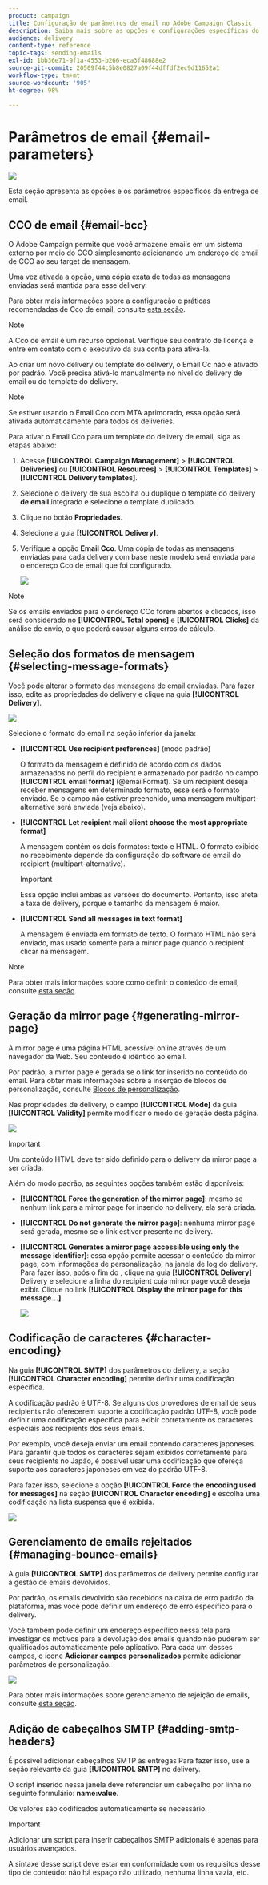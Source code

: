 ```yaml
---
product: campaign
title: Configuração de parâmetros de email no Adobe Campaign Classic
description: Saiba mais sobre as opções e configurações específicas do delivery de email.
audience: delivery
content-type: reference
topic-tags: sending-emails
exl-id: 1bb36e71-9f1a-4553-b266-eca3f48688e2
source-git-commit: 20509f44c5b8e0827a09f44dffdf2ec9d11652a1
workflow-type: tm+mt
source-wordcount: '905'
ht-degree: 98%

---
```


# Parâmetros de email {#email-parameters}

![](../../assets/common.svg)

Esta seção apresenta as opções e os parâmetros específicos da entrega de email.

## CCO de email {#email-bcc}

O Adobe Campaign permite que você armazene emails em um sistema externo por meio do CCO simplesmente adicionando um endereço de email de CCO ao seu target de mensagem.

Uma vez ativada a opção, uma cópia exata de todas as mensagens enviadas será mantida para esse delivery.

Para obter mais informações sobre a configuração e práticas recomendadas de Cco de email, consulte [esta seção](../../installation/using/email-archiving.md).

>[!NOTE]
>
>A Cco de email é um recurso opcional. Verifique seu contrato de licença e entre em contato com o executivo da sua conta para ativá-la.

Ao criar um novo delivery ou template do delivery, o Email Cc não é ativado por padrão. Você precisa ativá-lo manualmente no nível do delivery de email ou do template do delivery.

>[!NOTE]
>
>Se estiver usando o Email Cco com MTA aprimorado, essa opção será ativada automaticamente para todos os deliveries.

Para ativar o Email Cco para um template do delivery de email, siga as etapas abaixo:

1. Acesse **[!UICONTROL Campaign Management]** > **[!UICONTROL Deliveries]** ou **[!UICONTROL Resources]** > **[!UICONTROL Templates]** > **[!UICONTROL Delivery templates]**.
1. Selecione o delivery de sua escolha ou duplique o template do delivery **de email** integrado e selecione o template duplicado.
1. Clique no botão **Propriedades**.
1. Selecione a guia **[!UICONTROL Delivery]**.
1. Verifique a opção **Email Cco**. Uma cópia de todas as mensagens enviadas para cada delivery com base neste modelo será enviada para o endereço Cco de email que foi configurado.

   ![](assets/s_ncs_user_wizard_archiving.png)

>[!NOTE]
>
>Se os emails enviados para o endereço CCo forem abertos e clicados, isso será considerado no **[!UICONTROL Total opens]** e **[!UICONTROL Clicks]** da análise de envio, o que poderá causar alguns erros de cálculo.

## Seleção dos formatos de mensagem {#selecting-message-formats}

Você pode alterar o formato das mensagens de email enviadas. Para fazer isso, edite as propriedades do delivery e clique na guia **[!UICONTROL Delivery]**.

![](assets/s_ncs_user_wizard_email_param.png)

Selecione o formato do email na seção inferior da janela:

* **[!UICONTROL Use recipient preferences]** (modo padrão)

   O formato da mensagem é definido de acordo com os dados armazenados no perfil do recipient e armazenado por padrão no campo **[!UICONTROL email format]** (@emailFormat). Se um recipient deseja receber mensagens em determinado formato, esse será o formato enviado. Se o campo não estiver preenchido, uma mensagem multipart-alternative será enviada (veja abaixo).

* **[!UICONTROL Let recipient mail client choose the most appropriate format]**

   A mensagem contém os dois formatos: texto e HTML. O formato exibido no recebimento depende da configuração do software de email do recipient (multipart-alternative).

   >[!IMPORTANT]
   >
   >Essa opção inclui ambas as versões do documento. Portanto, isso afeta a taxa de delivery, porque o tamanho da mensagem é maior.

* **[!UICONTROL Send all messages in text format]**

   A mensagem é enviada em formato de texto. O formato HTML não será enviado, mas usado somente para a mirror page quando o recipient clicar na mensagem.

>[!NOTE]
>
>Para obter mais informações sobre como definir o conteúdo de email, consulte [esta seção](defining-the-email-content.md).

## Geração da mirror page {#generating-mirror-page}

A mirror page é uma página HTML acessível online através de um navegador da Web. Seu conteúdo é idêntico ao email.

Por padrão, a mirror page é gerada se o link for inserido no conteúdo do email. Para obter mais informações sobre a inserção de blocos de personalização, consulte [Blocos de personalização](personalization-blocks.md).

Nas propriedades de delivery, o campo **[!UICONTROL Mode]** da guia **[!UICONTROL Validity]** permite modificar o modo de geração desta página.

![](assets/s_ncs_user_wizard_miror_page_mode.png)

>[!IMPORTANT]
>
>Um conteúdo HTML deve ter sido definido para o delivery da mirror page a ser criada.

Além do modo padrão, as seguintes opções também estão disponíveis:

* **[!UICONTROL Force the generation of the mirror page]**: mesmo se nenhum link para a mirror page for inserido no delivery, ela será criada.
* **[!UICONTROL Do not generate the mirror page]**: nenhuma mirror page será gerada, mesmo se o link estiver presente no delivery.
* **[!UICONTROL Generates a mirror page accessible using only the message identifier]**: essa opção permite acessar o conteúdo da mirror page, com informações de personalização, na janela de log do delivery. Para fazer isso, após o fim do , clique na guia **[!UICONTROL Delivery]** Delivery e selecione a linha do recipient cuja mirror page você deseja exibir. Clique no link **[!UICONTROL Display the mirror page for this message...]**.

   ![](assets/s_ncs_user_wizard_miror_page_link.png)

## Codificação de caracteres {#character-encoding}

Na guia **[!UICONTROL SMTP]** dos parâmetros do delivery, a seção **[!UICONTROL Character encoding]** permite definir uma codificação específica.

A codificação padrão é UTF-8. Se alguns dos provedores de email de seus recipients não oferecerem suporte à codificação padrão UTF-8, você pode definir uma codificação específica para exibir corretamente os caracteres especiais aos recipients dos seus emails.

Por exemplo, você deseja enviar um email contendo caracteres japoneses. Para garantir que todos os caracteres sejam exibidos corretamente para seus recipients no Japão, é possível usar uma codificação que ofereça suporte aos caracteres japoneses em vez do padrão UTF-8.

Para fazer isso, selecione a opção **[!UICONTROL Force the encoding used for messages]** na seção **[!UICONTROL Character encoding]** e escolha uma codificação na lista suspensa que é exibida.

![](assets/s_ncs_user_email_del_properties_smtp_tab_encoding.png)

## Gerenciamento de emails rejeitados {#managing-bounce-emails}

A guia **[!UICONTROL SMTP]** dos parâmetros de delivery permite configurar a gestão de emails devolvidos.

Por padrão, os emails devolvido são recebidos na caixa de erro padrão da plataforma, mas você pode definir um endereço de erro específico para o delivery.

Você também pode definir um endereço específico nessa tela para investigar os motivos para a devolução dos emails quando não puderem ser qualificados automaticamente pelo aplicativo. Para cada um desses campos, o ícone **Adicionar campos personalizados** permite adicionar parâmetros de personalização.

![](assets/s_ncs_user_email_del_properties_smtp_tab.png)

Para obter mais informações sobre gerenciamento de rejeição de emails, consulte [esta seção](understanding-delivery-failures.md#bounce-mail-management).

## Adição de cabeçalhos SMTP {#adding-smtp-headers}

É possível adicionar cabeçalhos SMTP às entregas Para fazer isso, use a seção relevante da guia **[!UICONTROL SMTP]** no delivery.

O script inserido nessa janela deve referenciar um cabeçalho por linha no seguinte formulário: **name:value**.

Os valores são codificados automaticamente se necessário.

>[!IMPORTANT]
>
>Adicionar um script para inserir cabeçalhos SMTP adicionais é apenas para usuários avançados.
>
>A sintaxe desse script deve estar em conformidade com os requisitos desse tipo de conteúdo: não há espaço não utilizado, nenhuma linha vazia, etc.
